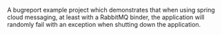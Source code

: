 A bugreport example project which demonstrates that when using spring cloud messaging, at least with a RabbitMQ binder, the application will randomly fail with an exception when shutting down the application.

